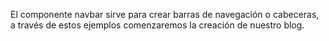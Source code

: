 El componente navbar sirve para crear barras de navegación o cabeceras, a través de estos ejemplos comenzaremos la creación de nuestro blog.

